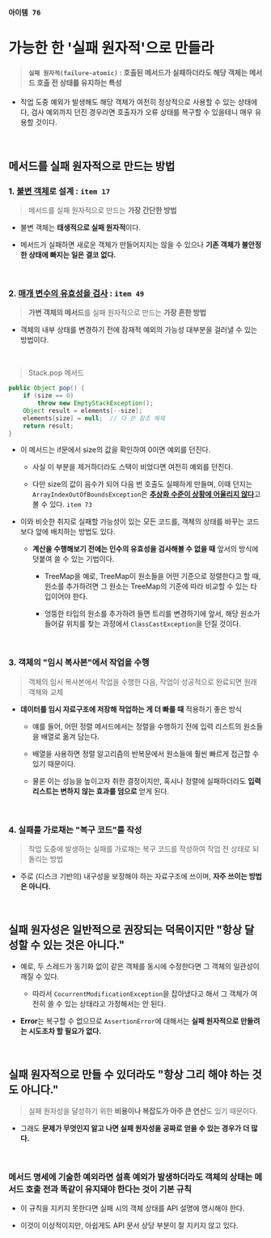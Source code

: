 ### `아이템 76`

# 가능한 한 '실패 원자적'으로 만들라

> #### `실패 원자적(failure-atomic)` : 호출된 메서드가 실패하더라도 해당 객체는 메서드 호출 전 상태를 유지하는 특성

- 작업 도중 예외가 발생해도 해당 객체가 여전히 정상적으로 사용할 수 있는 상태에다, 검사 예외까지 던진 경우라면 호출자가 오류 상태를 복구할 수 있을테니 매우 유용할 것이다.

<br>

## 메서드를 실패 원자적으로 만드는 방법

### 1. [**불변 객체**](https://github.com/june0122/TIL/blob/master/JAVA/EffectiveJava/item%2017.md)로 설계 : `item 17`

> 메서드를 실패 원자적으로 만드는 **가장 간단한 방법**

- 불변 객체는 **태생적으로 실패 원자적**이다.

- 메서드가 실패하면 새로운 객체가 만들어지지는 않을 수 있으나 **기존 객체가 불안정한 상태에 빠지는 일은 결코 없다.**

<br>

### 2. [**매개 변수의 유효성을 검사**]() :  `item 49`

> **가변 객체의 메서드**를 실패 원자적으로 만드는 **가장 흔한 방법**

- 객체의 내부 상태를 변경하기 전에 잠재적 예외의 가능성 대부분을 걸러낼 수 있는 방법이다.

<br>

> Stack.pop 메서드

```java
public Object pop() {
    if (size == 0)
        throw new EmptyStackException();
    Object result = elements[--size];
    elements[size] = null;  // 다 쓴 참조 해제
    return result;
}
```

- 이 메서드는 if문에서 size의 값을 확인하여 0이면 예외를 던진다.
  
    - 사실 이 부분을 제거하더라도 스택이 비었다면 여전히 예외를 던진다.
  
    - 다만 size의 값이 음수가 되어 다음 번 호출도 실패하게 만들며, 이때 던지는 `ArrayIndexOutOfBoundsException`은 [**추상화 수준이 상황에 어울리지 않다**]()고 볼 수 있다. `item 73` 

- 이와 비슷한 취지로 실패할 가능성이 있는 모든 코드를, 객체의 상태를 바꾸는 코드보다 앞에 배치하는 방법도 있다.

    - **계산을 수행해보기 전에는 인수의 유효성을 검사해볼 수 없을 때** 앞서의 방식에 덧붙여 쓸 수 있는 기법이다.
    
      - TreeMap을 예로, TreeMap이 원소들을 어떤 기준으로 정렬한다고 할 때, 원소를 추가하려면 그 원소는 TreeMap의 기준에 따라 비교할 수 있는 타입이어야 한다.

      - 엉뚱한 타입의 원소를 추가하려 들면 트리를 변경하기에 앞서, 해당 원소가 들어갈 위치를 찾는 과정에서 `ClassCastException`을 던질 것이다.

<br>

### 3. 객체의 "임시 복사본"에서 작업을 수행

> 객체의 임시 복사본에서 작업을 수행한 다음, 작업이 성공적으로 완료되면 원래 객체와 교체

- **데이터를 임시 자료구조에 저장해 작업하는 게 더 빠를 때** 적용하기 좋은 방식

  - 얘를 들어, 어떤 정렬 메서드에서는 정렬을 수행하기 전에 입력 리스트의 원소들을 배열로 옮겨 담는다.

  - 배열을 사용하면 정렬 알고리즘의 반복문에서 원소들에 훨씬 빠르게 접근할 수 있기 때문이다.

  - 물론 이는 성능을 높이고자 취한 결정이지만, 혹시나 정렬에 실패하더라도 **입력 리스트는 변하지 않는 효과를 덤으로** 얻게 된다.

<br>

### 4. 실패를 가로채는 "복구 코드"를 작성

> 작업 도중에 발생하는 실패를 가로채는 복구 코드를 작성하여 작업 전 상태로 되돌리는 방법

- 주로 (디스크 기반의) 내구성을 보장해야 하는 자료구조에 쓰이며, **자주 쓰이는 방법은 아니다.**

<br>

## 실패 원자성은 일반적으로 권장되는 덕목이지만 "항상 달성할 수 있는 것은 아니다."

- 예로, 두 스레드가 동기화 없이 같은 객체를 동시에 수정한다면 그 객체의 일관성이 깨질 수 있다.

    - 따라서 `CocurrentModificationException`을 잡아냈다고 해서 그 객체가 여전히 쓸 수 있는 상태라고 가정해서는 안 된다.

- **Error**는 복구할 수 없으므로 `AssertionError`에 대해서는 **실패 원자적으로 만들려는 시도조차 할 필요가 없다.**

<br>

## 실패 원자적으로 만들 수 있더라도 "항상 그리 해야 하는 것도 아니다."

> 실패 원자성을 달성하기 위한 **비용이나 복잡도가 아주 큰 연산**도 있기 때문이다.

- 그래도 **문제가 무엇인지 알고 나면 실패 원자성을 공짜로 얻을 수 있는 경우가 더 많다.**

<br>

### 메서드 명세에 기술한 예외라면 설혹 예외가 발생하더라도 객체의 상태는 메서드 호출 전과 똑같이 유지돼야 한다는 것이 기본 규칙

- 이 규칙을 지키지 못한다면 실패 시의 객체 상태를 API 설명에 명시해야 한다.

- 이것이 이상적이지만, 아쉽게도 API 문서 상당 부분이 잘 지키지 않고 있다.
